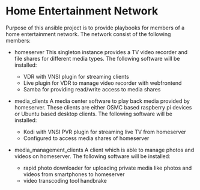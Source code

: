 # Home Entertainment Network

Purpose of this ansible project is to provide playbooks for members of a home entertainment network. The network consist of the following members:

 * homeserver
   This singleton instance provides a TV video recorder and file shares for different media types.
   The following software will be installed:
   - VDR with VNSI plugin for streaming clients
   - Live plugin for VDR to manage video recorder with webfrontend
   - Samba for providing read/write access to media shares

 * media_clients
   A media center software to play back media provided by homeserver. These clients are either OSMC based raspberry pi devices or Ubuntu based desktop clients.
   The following software will be installed:
   - Kodi with VNSI PVR plugin for streaming live TV from homeserver
   - Configured to access media shares of homeserver

 * media_management_clients
   A client which is able to manage photos and videos on homeserver.
   The following software will be installed:
   - rapid photo downloader for uploading private media like photos and videos from smartphones to homeserver
   - video transcoding tool handbrake
